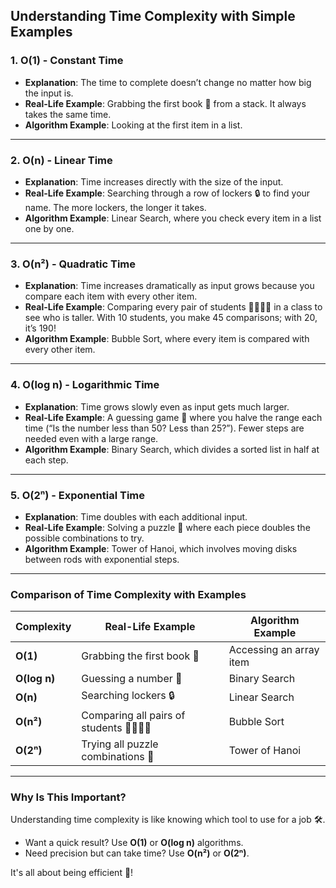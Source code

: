 ## Understanding Time Complexity with Simple Examples

### 1. **O(1) - Constant Time**
- **Explanation**: The time to complete doesn’t change no matter how big the input is.
- **Real-Life Example**: Grabbing the first book 📖 from a stack. It always takes the same time.
- **Algorithm Example**: Looking at the first item in a list.

---

### 2. **O(n) - Linear Time**
- **Explanation**: Time increases directly with the size of the input.
- **Real-Life Example**: Searching through a row of lockers 🔒 to find your name. The more lockers, the longer it takes.
- **Algorithm Example**: Linear Search, where you check every item in a list one by one.

---

### 3. **O(n²) - Quadratic Time**
- **Explanation**: Time increases dramatically as input grows because you compare each item with every other item.
- **Real-Life Example**: Comparing every pair of students 👩‍🎓👨‍🎓 in a class to see who is taller. With 10 students, you make 45 comparisons; with 20, it’s 190!
- **Algorithm Example**: Bubble Sort, where every item is compared with every other item.

---

### 4. **O(log n) - Logarithmic Time**
- **Explanation**: Time grows slowly even as input gets much larger.
- **Real-Life Example**: A guessing game 🎯 where you halve the range each time (“Is the number less than 50? Less than 25?”). Fewer steps are needed even with a large range.
- **Algorithm Example**: Binary Search, which divides a sorted list in half at each step.

---

### 5. **O(2ⁿ) - Exponential Time**
- **Explanation**: Time doubles with each additional input.
- **Real-Life Example**: Solving a puzzle 🧩 where each piece doubles the possible combinations to try.
- **Algorithm Example**: Tower of Hanoi, which involves moving disks between rods with exponential steps.

---

### Comparison of Time Complexity with Examples

| Complexity  | Real-Life Example                        | Algorithm Example       |
|-------------|------------------------------------------|-------------------------|
| **O(1)**    | Grabbing the first book 📖               | Accessing an array item |
| **O(log n)**| Guessing a number 🎯                     | Binary Search           |
| **O(n)**    | Searching lockers 🔒                    | Linear Search           |
| **O(n²)**   | Comparing all pairs of students 👩‍🎓👨‍🎓  | Bubble Sort             |
| **O(2ⁿ)**   | Trying all puzzle combinations 🧩        | Tower of Hanoi          |

---

### Why Is This Important?  
Understanding time complexity is like knowing which tool to use for a job 🛠️.  
- Want a quick result? Use **O(1)** or **O(log n)** algorithms.  
- Need precision but can take time? Use **O(n²)** or **O(2ⁿ)**.  

It's all about being efficient 🚀!
